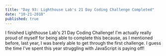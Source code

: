 ```yaml
---
title: "Day 93: Lighthouse Lab's 21 Day Coding Challenge Completed"
date: "10-21-2018"
published: true
---
```

I finished Lighthouse Lab's 21 Day Coding Challenge! I'm actually really proud of myself for being able to complete this because, as I mentioned before, last year, I was barely able to get through the first challenge. I guess the time I've spent this year struggling with JavaScript is paying off!
